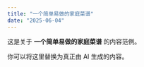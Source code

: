 ```yaml
---
title: "一个简单易做的家庭菜谱"
date: "2025-06-04"
---
```



这是关于 **一个简单易做的家庭菜谱** 的内容范例。

你可以将这里替换为真正由 AI 生成的内容。

